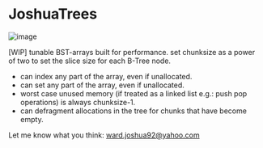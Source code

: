 # JoshuaTrees
![image](https://user-images.githubusercontent.com/41231332/171738402-4b4763b5-5491-4156-a9c3-67d02747bf6b.png)

[WIP]
tunable BST-arrays built for performance.
set chunksize as a power of two to set the slice size for each B-Tree node.
* can index any part of the array, even if unallocated.
* can set any part of the array, even if unallocated.
* worst case unused memory (if treated as a linked list e.g.: push pop operations) is always chunksize-1.
* can defragment allocations in the tree for chunks that have become empty.

Let me know what you think:
ward.joshua92@yahoo.com
